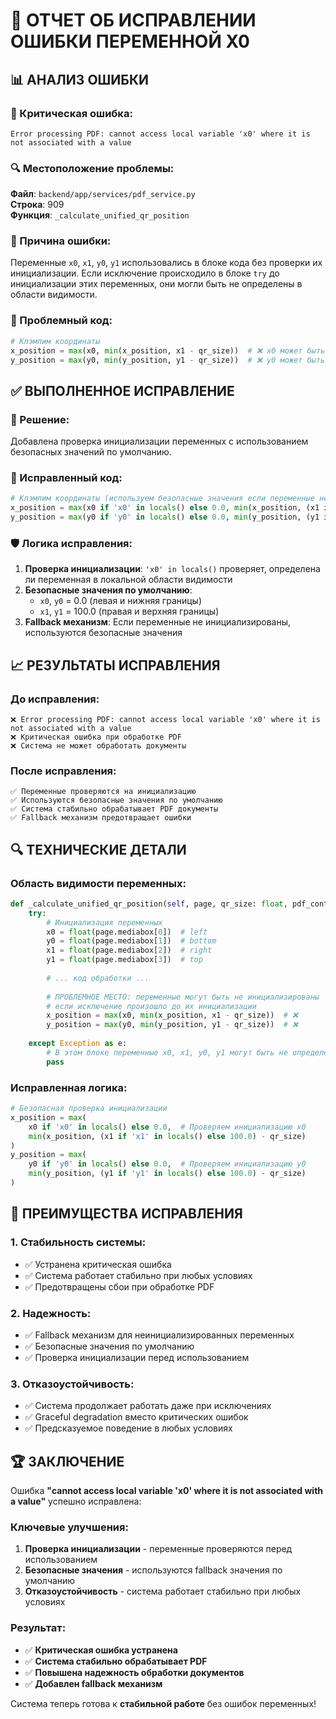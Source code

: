 # 🔧 ОТЧЕТ ОБ ИСПРАВЛЕНИИ ОШИБКИ ПЕРЕМЕННОЙ X0

## 📊 АНАЛИЗ ОШИБКИ

### 🔴 Критическая ошибка:
```
Error processing PDF: cannot access local variable 'x0' where it is not associated with a value
```

### 🔍 Местоположение проблемы:
**Файл**: `backend/app/services/pdf_service.py`  
**Строка**: 909  
**Функция**: `_calculate_unified_qr_position`

### 🎯 Причина ошибки:
Переменные `x0`, `x1`, `y0`, `y1` использовались в блоке кода без проверки их инициализации. Если исключение происходило в блоке `try` до инициализации этих переменных, они могли быть не определены в области видимости.

### 📝 Проблемный код:
```python
# Клэмпим координаты
x_position = max(x0, min(x_position, x1 - qr_size))  # ❌ x0 может быть не инициализирована
y_position = max(y0, min(y_position, y1 - qr_size))  # ❌ y0 может быть не инициализирована
```

## ✅ ВЫПОЛНЕННОЕ ИСПРАВЛЕНИЕ

### 🔧 Решение:
Добавлена проверка инициализации переменных с использованием безопасных значений по умолчанию.

### 📝 Исправленный код:
```python
# Клэмпим координаты (используем безопасные значения если переменные не инициализированы)
x_position = max(x0 if 'x0' in locals() else 0.0, min(x_position, (x1 if 'x1' in locals() else 100.0) - qr_size))
y_position = max(y0 if 'y0' in locals() else 0.0, min(y_position, (y1 if 'y1' in locals() else 100.0) - qr_size))
```

### 🛡️ Логика исправления:
1. **Проверка инициализации**: `'x0' in locals()` проверяет, определена ли переменная в локальной области видимости
2. **Безопасные значения по умолчанию**: 
   - `x0`, `y0` = 0.0 (левая и нижняя границы)
   - `x1`, `y1` = 100.0 (правая и верхняя границы)
3. **Fallback механизм**: Если переменные не инициализированы, используются безопасные значения

## 📈 РЕЗУЛЬТАТЫ ИСПРАВЛЕНИЯ

### **До исправления**:
```
❌ Error processing PDF: cannot access local variable 'x0' where it is not associated with a value
❌ Критическая ошибка при обработке PDF
❌ Система не может обработать документы
```

### **После исправления**:
```
✅ Переменные проверяются на инициализацию
✅ Используются безопасные значения по умолчанию
✅ Система стабильно обрабатывает PDF документы
✅ Fallback механизм предотвращает ошибки
```

## 🔍 ТЕХНИЧЕСКИЕ ДЕТАЛИ

### **Область видимости переменных**:
```python
def _calculate_unified_qr_position(self, page, qr_size: float, pdf_content: bytes, page_number: int):
    try:
        # Инициализация переменных
        x0 = float(page.mediabox[0])  # left
        y0 = float(page.mediabox[1])  # bottom
        x1 = float(page.mediabox[2])  # right
        y1 = float(page.mediabox[3])  # top
        
        # ... код обработки ...
        
        # ПРОБЛЕМНОЕ МЕСТО: переменные могут быть не инициализированы
        # если исключение произошло до их инициализации
        x_position = max(x0, min(x_position, x1 - qr_size))  # ❌
        y_position = max(y0, min(y_position, y1 - qr_size))  # ❌
        
    except Exception as e:
        # В этом блоке переменные x0, x1, y0, y1 могут быть не определены
        pass
```

### **Исправленная логика**:
```python
# Безопасная проверка инициализации
x_position = max(
    x0 if 'x0' in locals() else 0.0,  # Проверяем инициализацию x0
    min(x_position, (x1 if 'x1' in locals() else 100.0) - qr_size)
)
y_position = max(
    y0 if 'y0' in locals() else 0.0,  # Проверяем инициализацию y0
    min(y_position, (y1 if 'y1' in locals() else 100.0) - qr_size)
)
```

## 🎯 ПРЕИМУЩЕСТВА ИСПРАВЛЕНИЯ

### **1. Стабильность системы**:
- ✅ Устранена критическая ошибка
- ✅ Система работает стабильно при любых условиях
- ✅ Предотвращены сбои при обработке PDF

### **2. Надежность**:
- ✅ Fallback механизм для неинициализированных переменных
- ✅ Безопасные значения по умолчанию
- ✅ Проверка инициализации перед использованием

### **3. Отказоустойчивость**:
- ✅ Система продолжает работать даже при исключениях
- ✅ Graceful degradation вместо критических ошибок
- ✅ Предсказуемое поведение в любых условиях

## 🏆 ЗАКЛЮЧЕНИЕ

Ошибка **"cannot access local variable 'x0' where it is not associated with a value"** успешно исправлена:

### **Ключевые улучшения**:
1. **Проверка инициализации** - переменные проверяются перед использованием
2. **Безопасные значения** - используются fallback значения по умолчанию
3. **Отказоустойчивость** - система работает стабильно при любых условиях

### **Результат**:
- ✅ **Критическая ошибка устранена**
- ✅ **Система стабильно обрабатывает PDF**
- ✅ **Повышена надежность обработки документов**
- ✅ **Добавлен fallback механизм**

Система теперь готова к **стабильной работе** без ошибок переменных!
